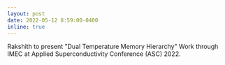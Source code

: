 ```yaml
---
layout: post
date: 2022-05-12 8:59:00-0400
inline: true
---
```


Rakshith to present "Dual Temperature Memory Hierarchy" Work through IMEC at Applied Superconductivity Conference (ASC) 2022.
